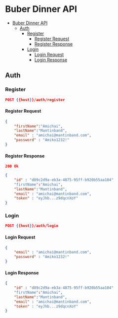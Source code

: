 # Buber Dinner API

- [Buber Dinner API](#buber-dinner-api)
	- [Auth](#auth)
		- [Register](#register)
			- [Register Request](#register-request)
			- [Register Response](#register-response)
		- [Login](#login)
			- [Login Request](#login-request)
			- [Login Response](#login-response)

## Auth

### Register

```json
POST {{host}}/auth/register
```

#### Register Request

```json
{
    "firstName":"Amichai",
	"lastName":"Mantinband",
	"email" : "amichai@mantinband.com",
	"password" : "Amiko1232!"
}
```

#### Register Response

```json
200 Ok
```

```json
{
	"id" : "d89c2d9a-eb3a-4075-95ff-b920b55aa104"
	"firstName":"Amichai",
	"lastName":"Mantinband",
	"email" : "amichai@mantinband.com",
	"token" : "eyJhb...z9dqcnXoY"
}
```

### Login

```json
POST {{host}}/auth/login
```


#### Login Request
```json
{
	"email" : "amichai@mantinband.com",
	"password" : "Amiko1232!"
}
```

#### Login Response
```json
{
	"id" : "d89c2d9a-eb3a-4075-95ff-b920b55aa104"
	"firstName":"Amichai",
	"lastName":"Mantinband",
	"email" : "amichai@mantinband.com",
	"token" : "eyJhb...z9dqcnXoY"	
}
```


